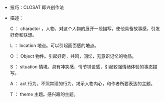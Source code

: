+ 技巧：CLOSAT 即兴创作法
+ 描述：

  C ： charactor ，人物。对这个人物的展开一段描写，使他具备故事感，引发好奇和联想。

  L ： location 地点。可以引起画面感的地点。
  
  O ： Object 物件。引起好奇，共鸣，回忆，无意识记忆的物品。
  
  S ： situation 情境。具有冲突感，情节铺设感，引起较强情绪体验的事态描写。
  
  A ： act 行为。不照常理的行为，揭示人物内心，和作者所要表达的主题。
  
  T ： theme 主题。感兴趣的主题。
  

  
   
